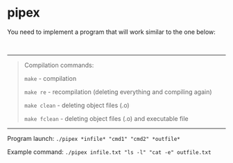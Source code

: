 # pipex
You need to implement a program that will work similar to the one below:

<img src="https://i.ibb.co/FJX3bDJ/2022-01-17-23-44-06.png" width="190" height="17" />

***
> Compilation commands:
> 
> `make` - compilation
> 
> `make re` - recompilation (deleting everything and compiling again)
> 
> `make clean` - deleting object files (.o)
> 
> `make fclean` - deleting object files (.o) and executable file
***
Program launch: `./pipex *infile* "cmd1" "cmd2" *outfile*`

Example command: `./pipex infile.txt "ls -l" "cat -e" outfile.txt`
